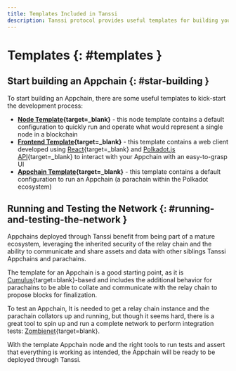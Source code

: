```yaml
---
title: Templates Included in Tanssi
description: Tanssi protocol provides useful templates for building your Appchain, including a ready-to-use EVM template for Ethereum compatibility.
---
```


# Templates {: #templates } 

## Start building an Appchain {: #star-building } 

To start building an Appchain, there are some useful templates to kick-start the development process:

- **[Node Template](https://github.com/substrate-developer-hub/substrate-parachain-template){target=_blank}** - this node template contains a default configuration to quickly run and operate what would represent a single node in a blockchain
- **[Frontend Template](https://github.com/substrate-developer-hub/substrate-parachain-template){target=_blank}** - this template contains a web client developed using [React](https://react.dev/){target=_blank} and [Polkadot.js API](https://polkadot.js.org/docs/api/){target=_blank} to interact with your Appchain with an easy-to-grasp UI
- **[Appchain Template](https://github.com/substrate-developer-hub/substrate-parachain-template){target=_blank}** - this template contains a default configuration to run an Appchain (a parachain within the Polkadot ecosystem)

## Running and Testing the Network {: #running-and-testing-the-network } 

Appchains deployed through Tanssi benefit from being part of a mature ecosystem, leveraging the inherited security of the relay chain and the ability to communicate and share assets and data with other siblings Tanssi Appchains and parachains.

The template for an Appchain is a good starting point, as it is [Cumulus](https://github.com/paritytech/cumulus/){target=blank}-based and includes the additional behavior for parachains to be able to collate and communicate with the relay chain to propose blocks for finalization.

To test an Appchain, It is needed to get a relay chain instance and the parachain collators up and running, but though it seems hard, there is a great tool to spin up and run a complete network to perform integration tests: [Zombienet](https://github.com/paritytech/zombienet){target=blank}.

With the template Appchain node and the right tools to run tests and assert that everything is working as intended, the Appchain will be ready to be deployed through Tanssi.
